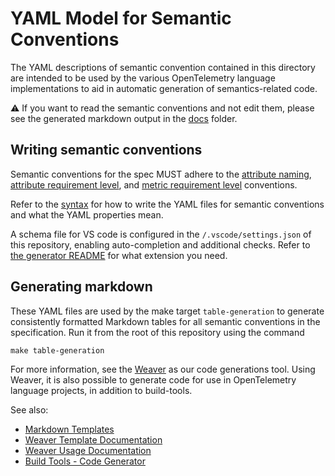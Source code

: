 # YAML Model for Semantic Conventions

The YAML descriptions of semantic convention contained in this directory are intended to
be used by the various OpenTelemetry language implementations to aid in automatic
generation of semantics-related code.

⚠ If you want to read the semantic conventions and not edit them, please see
the generated markdown output in the [docs](../docs/README.md) folder.

## Writing semantic conventions

Semantic conventions for the spec MUST adhere to the
[attribute naming](../docs/general/attribute-naming.md),
[attribute requirement level](../docs/general/attribute-requirement-level.md),
and [metric requirement level](../docs/general/metric-requirement-level.md) conventions.

Refer to the [syntax](https://github.com/open-telemetry/build-tools/tree/v0.24.0/semantic-conventions/syntax.md)
for how to write the YAML files for semantic conventions and what the YAML properties mean.

A schema file for VS code is configured in the `/.vscode/settings.json` of this
repository, enabling auto-completion and additional checks. Refer to
[the generator README](https://github.com/open-telemetry/build-tools/tree/v0.24.0/semantic-conventions/README.md) for what extension you need.

## Generating markdown

These YAML files are used by the make target `table-generation` to generate consistently
formatted Markdown tables for all semantic conventions in the specification. Run it from the root of this repository using the command

```
make table-generation
```

For more information, see the [Weaver](https://github.com/open-telemetry/weaver)
as our code generations tool.
Using Weaver, it is also possible to generate code for use in OpenTelemetry
language projects, in addition to build-tools.

See also:

* [Markdown Templates](https://github.com/open-telemetry/semantic-conventions/tree/main/templates/registry/markdown)
* [Weaver Template Documentation](https://github.com/open-telemetry/weaver/blob/main/crates/weaver_forge/README.md)
* [Weaver Usage Documentation](https://github.com/open-telemetry/weaver/blob/main/docs/usage.md#registry-generate)
* [Build Tools - Code Generator](https://github.com/open-telemetry/build-tools/tree/main/semantic-conventions#code-generator)
